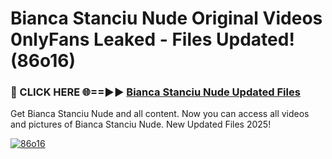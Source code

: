# Bianca Stanciu Nude Original Videos 0nlyFans Leaked - Files Updated! (86o16)

<h3>🔴 CLICK HERE 🌐==►► <a href="https://tinyurl.com/yrmya6cz" rel="nofollow">Bianca Stanciu Nude Updated Files</a></h3>

Get Bianca Stanciu Nude and all content. Now you can access all videos and pictures of Bianca Stanciu Nude. New Updated Files 2025!

[![86o16](https://i.imgur.com/FMdXYCs.gif)](https://tinyurl.com/yrmya6cz)
